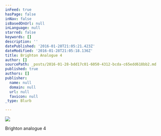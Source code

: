 ```yaml
---
inFeed: true
hasPage: false
inNav: false
isBasedOnUrl: null
inLanguage: null
starred: false
keywords: []
description: ''
datePublished: '2016-01-28T21:05:21.423Z'
dateModified: '2016-01-28T21:05:18.136Z'
title: Brighton Analogue 4
author: []
sourcePath: _posts/2016-01-28-bdd17c01-6050-4312-bcda-c65edd618bb2.md
published: true
authors: []
publisher:
  name: null
  domain: null
  url: null
  favicon: null
_type: Blurb

---
```

![](https://the-grid-user-content.s3-us-west-2.amazonaws.com/e9b2867c-0b5f-42cf-bb50-73c2db6738e8.jpg)

Brighton analogue 4